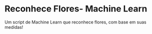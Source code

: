 # Reconhece Flores- Machine Learn
Um script de Machine Learn que reconhece flores, com base em suas medidas!
